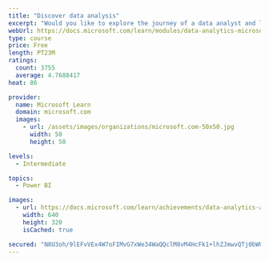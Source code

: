 ```yaml
---
title: "Discover data analysis"
excerpt: "Would you like to explore the journey of a data analyst and learn how a data analyst tells a story with data? In this module, you will explore the different roles in data and learn the different tasks of a data analyst."
webUrl: https://docs.microsoft.com/learn/modules/data-analytics-microsoft/
type: course
price: Free
length: PT23M
ratings:
  count: 3755
  average: 4.7688417
heat: 86

provider:
  name: Microsoft Learn
  domain: microsoft.com
  images:
    - url: /assets/images/organizations/microsoft.com-50x50.jpg
      width: 50
      height: 50

levels:
  - Intermediate

topics:
  - Power BI

images:
  - url: https://docs.microsoft.com/learn/achievements/data-analytics-and-microsoft-social.png
    width: 640
    height: 320
    isCached: true

secured: "N8U3oh/9lEFvVEx4W7oFIMvG7xWe34WaQQclM8vM4HcFk1+lhZJmwvQTj0bWUA4EQihE+yC56iMRCm6KhnKosvKGZqyc/jmjd7v/oLV3gYuXvQ6qRqlnU2Ih4+oD9PhIgqayEqcQQjJvoKHaB4968SClcQH5nzGJ5xYMSr1BqNWTij+kHEN0USFYeDXUYTC4pygqYDPVoILH1fFLXQZmRL6Sf6E8hNAo100GZLPVTWP1b+VON+F8SnUkoL8ciCVQbASrmxCPm8S/7TF2pXAeMcN8+8XVAvIGuzs8SBiVg09Yp4PbhT7xVtJ/4Hjgzw0fxtfF7TqHpr91AUY1UxEAtmLyI5hozn3Sz8C3s83uZCSNoRgKV6kgqTfyy082xKRS13vACvEbxAXczIYCcA4dWqylhBbTufBUiOtVyrtR6rs=;a656V17Qb4XSkM9nxO7awQ=="
---
```


